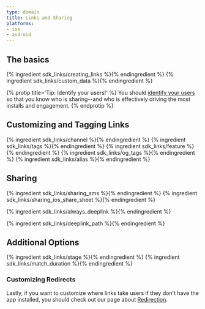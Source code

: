 ```yaml
---
type: domain
title: Links and Sharing
platforms:
- ios
- android
---
```



## The basics

{% ingredient sdk_links/creating_links %}{% endingredient %}
{% ingredient sdk_links/custom_data %}{% endingredient %}

{% protip title='Tip: Identify your users!'  %}
You should [identify your users](/domains/configuring_client_apps/{{page.platform}}/#identifying-your-users) so that you know who is sharing--and who is effectively driving the most installs and engagement.
{% endprotip %}


## Customizing and Tagging Links

{% ingredient sdk_links/channel %}{% endingredient %}
{% ingredient sdk_links/tags %}{% endingredient %}
{% ingredient sdk_links/feature %}{% endingredient %}
{% ingredient sdk_links/og_tags %}{% endingredient %}
{% ingredient sdk_links/alias %}{% endingredient %}


## Sharing

{% ingredient sdk_links/sharing_sms %}{% endingredient %}
{% ingredient sdk_links/sharing_ios_share_sheet %}{% endingredient %}


{% ingredient sdk_links/always_deeplink %}{% endingredient %}

{% ingredient sdk_links/deeplink_path %}{% endingredient %}


## Additional Options

{% ingredient sdk_links/stage %}{% endingredient %}
{% ingredient sdk_links/match_duration %}{% endingredient %}


### Customizing Redirects

Lastly, if you want to customize where links take users if they don't have the app installed, you should check out our page about [Redirection](/domains/redirection/{{page.platform}}/).

